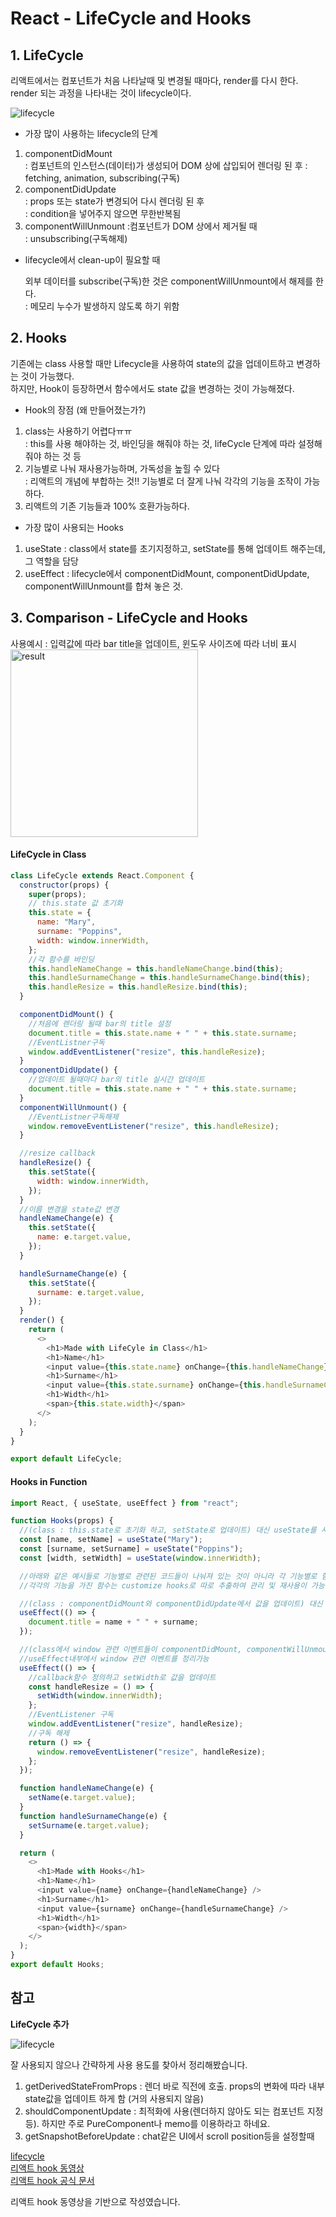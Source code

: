 # React - LifeCycle and Hooks

## 1. LifeCycle

리액트에서는 컴포넌트가 처음 나타날때 및 변경될 때마다, render를 다시 한다. render 되는 과정을 나타내는 것이 lifecycle이다.

![lifecycle](./images/2020-10-02_React_LifecycleAndHooks/lifecycle.png)

- 가장 많이 사용하는 lifecycle의 단계

1. componentDidMount  
   : 컴포넌트의 인스턴스(데이터)가 생성되어 DOM 상에 삽입되어 렌더링 된 후
   : fetching, animation, subscribing(구독)
2. componentDidUpdate  
   : props 또는 state가 변경되어 다시 렌더링 된 후  
   : condition을 넣어주지 않으면 무한반복됨
3. componentWillUnmount :컴포넌트가 DOM 상에서 제거될 때  
   : unsubscribing(구독해제)

- lifecycle에서 clean-up이 필요할 때

  외부 데이터를 subscribe(구독)한 것은 componentWillUnmount에서 해제를 한다.  
  : 메모리 누수가 발생하지 않도록 하기 위함

## 2. Hooks

기존에는 class 사용할 때만 Lifecycle을 사용하여 state의 값을 업데이트하고 변경하는 것이 가능했다.  
하지만, Hook이 등장하면서 함수에서도 state 값을 변경하는 것이 가능해졌다.

- Hook의 장점 (왜 만들어졌는가?)

1. class는 사용하기 어렵다ㅠㅠ  
   : this를 사용 해야하는 것, 바인딩을 해줘야 하는 것, lifeCycle 단계에 따라 설정해 줘야 하는 것 등
2. 기능별로 나눠 재사용가능하며, 가독성을 높힐 수 있다  
   : 리액트의 개념에 부합하는 것!! 기능별로 더 잘게 나눠 각각의 기능을 조작이 가능하다.
3. 리액트의 기존 기능들과 100% 호환가능하다.

- 가장 많이 사용되는 Hooks

1. useState : class에서 state를 초기지정하고, setState를 통해 업데이트 해주는데, 그 역할을 담당
2. useEffect : lifecycle에서 componentDidMount, componentDidUpdate, componentWillUnmount를 합쳐 놓은 것.

## 3. Comparison - LifeCycle and Hooks

사용예시 : 입력값에 따라 bar title을 업데이트, 윈도우 사이즈에 따라 너비 표시
<img src="./images/2020-10-02_React_LifecycleAndHooks/hookresult.JPG" alt="result" width="300px">

#### LifeCycle in Class

```javascript
class LifeCycle extends React.Component {
  constructor(props) {
    super(props);
    // this.state 값 초기화
    this.state = {
      name: "Mary",
      surname: "Poppins",
      width: window.innerWidth,
    };
    //각 함수를 바인딩
    this.handleNameChange = this.handleNameChange.bind(this);
    this.handleSurnameChange = this.handleSurnameChange.bind(this);
    this.handleResize = this.handleResize.bind(this);
  }

  componentDidMount() {
    //처음에 렌더링 될때 bar의 title 설정
    document.title = this.state.name + " " + this.state.surname;
    //EventListner구독
    window.addEventListener("resize", this.handleResize);
  }
  componentDidUpdate() {
    //업데이트 될때마다 bar의 title 실시간 업데이트
    document.title = this.state.name + " " + this.state.surname;
  }
  componentWillUnmount() {
    //EventListner구독해제
    window.removeEventListener("resize", this.handleResize);
  }

  //resize callback
  handleResize() {
    this.setState({
      width: window.innerWidth,
    });
  }
  //이름 변경을 state값 변경
  handleNameChange(e) {
    this.setState({
      name: e.target.value,
    });
  }

  handleSurnameChange(e) {
    this.setState({
      surname: e.target.value,
    });
  }
  render() {
    return (
      <>
        <h1>Made with LifeCyle in Class</h1>
        <h1>Name</h1>
        <input value={this.state.name} onChange={this.handleNameChange} />
        <h1>Surname</h1>
        <input value={this.state.surname} onChange={this.handleSurnameChange} />
        <h1>Width</h1>
        <span>{this.state.width}</span>
      </>
    );
  }
}

export default LifeCycle;
```

#### Hooks in Function

```javascript
import React, { useState, useEffect } from "react";

function Hooks(props) {
  //(class : this.state로 초기화 하고, setState로 업데이트) 대신 useState를 사용하여 초기화 및 값을 업데이트
  const [name, setName] = useState("Mary");
  const [surname, setSurname] = useState("Poppins");
  const [width, setWidth] = useState(window.innerWidth);

  //아래와 같은 예시들로 기능별로 관련된 코드들이 나눠져 있는 것이 아니라 각 기능별로 함수를 묶어 모듈화 하는 것이 가능하다.
  //각각의 기능을 가진 함수는 customize hooks로 따로 추출하여 관리 및 재사용이 가능하다.

  //(class : componentDidMount와 componentDidUpdate에서 값을 업데이트) 대신 useEffect로 한번에
  useEffect(() => {
    document.title = name + " " + surname;
  });

  //(class에서 window 관련 이벤트들이 componentDidMount, componentWillUnmount등에 나누어져 있었다면)
  //useEffect내부에서 window 관련 이벤트를 정리가능
  useEffect(() => {
    //callback함수 정의하고 setWidth로 값을 업데이트
    const handleResize = () => {
      setWidth(window.innerWidth);
    };
    //EventListener 구독
    window.addEventListener("resize", handleResize);
    //구독 해제
    return () => {
      window.removeEventListener("resize", handleResize);
    };
  });

  function handleNameChange(e) {
    setName(e.target.value);
  }
  function handleSurnameChange(e) {
    setSurname(e.target.value);
  }

  return (
    <>
      <h1>Made with Hooks</h1>
      <h1>Name</h1>
      <input value={name} onChange={handleNameChange} />
      <h1>Surname</h1>
      <input value={surname} onChange={handleSurnameChange} />
      <h1>Width</h1>
      <span>{width}</span>
    </>
  );
}
export default Hooks;
```

## 참고

**LifeCycle 추가**

![lifecycle](./images/2020-10-02_React_LifecycleAndHooks/lesscommonlifecycle.JPG)

잘 사용되지 않으나 간략하게 사용 용도를 찾아서 정리해봤습니다.

1. getDerivedStateFromProps : 렌더 바로 직전에 호출. props의 변화에 따라 내부 state값을 업데이트 하게 함 (거의 사용되지 않음)
2. shouldComponentUpdate : 최적화에 사용(렌더하지 않아도 되는 컴포넌트 지정 등). 하지만 주로 PureComponent나 memo를 이용하라고 하네요.
3. getSnapshotBeforeUpdate : chat같은 UI에서 scroll position등을 설정할때

[lifecycle](https://projects.wojtekmaj.pl/react-lifecycle-methods-diagram/)  
[리액트 hook 동영상](https://www.youtube.com/watch?v=dpw9EHDh2bM&feature=youtu.be)  
[리액트 hook 공식 문서](https://ko.reactjs.org/docs/hooks-intro.html)

리액트 hook 동영상을 기반으로 작성였습니다.
